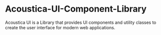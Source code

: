 # Acoustica-UI-Component-Library
 Acoustica UI is a Library that provides UI components and utility classes to create the user interface for modern web applications.
